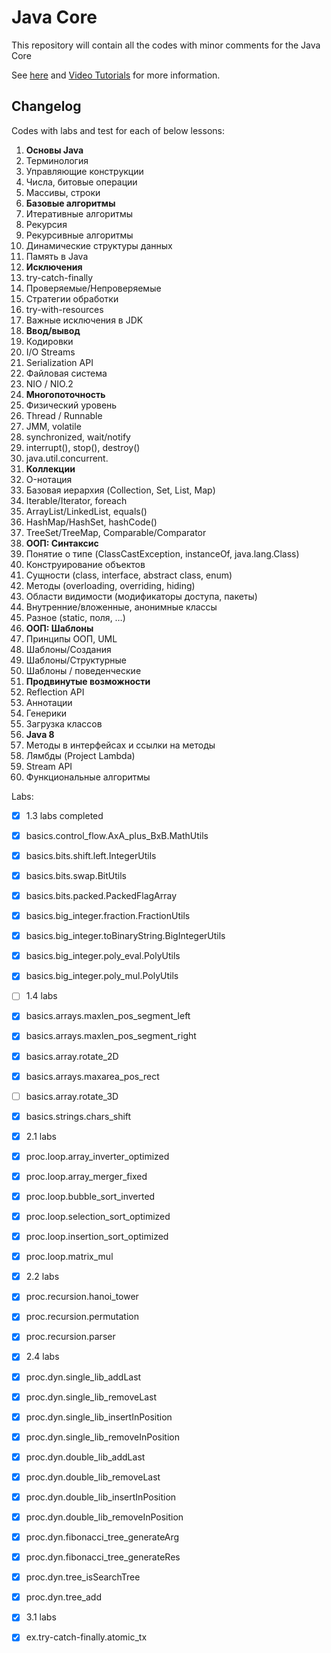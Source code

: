 # Java Core

This repository will contain all the codes with minor comments for the Java Core

See [here](http://www.golovachcourses.com) and [Video Tutorials](http://www.youtube.com/user/KharkovITCourses/featured) for more information.

Changelog
------------

Codes with labs and test for each of below lessons:

1. **Основы Java**
  1. Терминология
  2. Управляющие конструкции    
  3. Числа, битовые операции
  4. Массивы, строки
2. **Базовые алгоритмы**
  1. Итеративные алгоритмы
  2. Рекурсия
  3. Рекурсивные алгоритмы
  4. Динамические структуры данных
  5. Память в Java
3. **Исключения**
  1. try-catch-finally
  2. Проверяемые/Непроверяемые
  3. Стратегии обработки
  4. try-with-resources
  5. Важные исключения в JDK
4. **Ввод/вывод**
  1. Кодировки
  2. I/O Streams
  3. Serialization API
  4. Файловая система
  5. NIO / NIO.2
5. **Многопоточность**
  1. Физический уровень
  2. Thread / Runnable
  3. JMM, volatile
  4. synchronized, wait/notify
  5. interrupt(), stop(), destroy()
  6. java.util.concurrent.
6. **Коллекции**
  1. O-нотация
  2. Базовая иерархия (Collection, Set, List, Map)
  3. Iterable/Iterator, foreach
  4. ArrayList/LinkedList, equals()
  5. HashMap/HashSet, hashCode()
  6. TreeSet/TreeMap, Comparable/Comparator
7. **ООП: Синтаксис**
  1. Понятие о типе (ClassCastException, instanceOf, java.lang.Class)
  2. Конструирование объектов
  3. Сущности (class, interface, abstract class, enum)
  4. Методы (overloading, overriding, hiding)
  5. Области видимости (модификаторы доступа, пакеты)
  6. Внутренние/вложенные, анонимные классы
  7. Разное (static, поля, …)  
8. **ООП: Шаблоны**
  1. Принципы ООП, UML
  2. Шаблоны/Создания
  3. Шаблоны/Структурные
  4. Шаблоны / поведенческие
9. **Продвинутые возможности**
  1. Reflection API
  2. Аннотации
  3. Генерики
  4. Загрузка классов
10. **Java 8**
  1. Методы в интерфейсах и ссылки на методы
  2. Лямбды (Project Lambda)
  3. Stream API
  4. Функциональные алгоритмы
  
  
  
  
  
  Labs:
  - [x] 1.3 labs completed
  - [x] basics.control_flow.AxA_plus_BxB.MathUtils
  - [x] basics.bits.shift.left.IntegerUtils
  - [x] basics.bits.swap.BitUtils
  - [x] basics.bits.packed.PackedFlagArray
  - [x] basics.big_integer.fraction.FractionUtils
  - [x] basics.big_integer.toBinaryString.BigIntegerUtils
  - [x] basics.big_integer.poly_eval.PolyUtils
  - [x] basics.big_integer.poly_mul.PolyUtils
  
  - [ ] 1.4 labs 
  - [x] basics.arrays.maxlen_pos_segment_left
  - [x] basics.arrays.maxlen_pos_segment_right
  - [x] basics.array.rotate_2D
  - [x] basics.arrays.maxarea_pos_rect
  - [ ] basics.array.rotate_3D
  - [x] basics.strings.chars_shift

  - [x] 2.1 labs
  - [x] proc.loop.array_inverter_optimized
  - [x] proc.loop.array_merger_fixed
  - [x] proc.loop.bubble_sort_inverted
  - [x] proc.loop.selection_sort_optimized
  - [x] proc.loop.insertion_sort_optimized
  - [x] proc.loop.matrix_mul


  - [x] 2.2 labs
  - [x] proc.recursion.hanoi_tower
  - [x] proc.recursion.permutation
  - [x] proc.recursion.parser

  - [x] 2.4 labs
  - [x] proc.dyn.single_lib_addLast
  - [x] proc.dyn.single_lib_removeLast
  - [x] proc.dyn.single_lib_insertInPosition
  - [x] proc.dyn.single_lib_removeInPosition
  - [x] proc.dyn.double_lib_addLast
  - [x] proc.dyn.double_lib_removeLast
  - [x] proc.dyn.double_lib_insertInPosition
  - [x] proc.dyn.double_lib_removeInPosition
  - [x] proc.dyn.fibonacci_tree_generateArg
  - [x] proc.dyn.fibonacci_tree_generateRes
  - [x] proc.dyn.tree_isSearchTree
  - [x] proc.dyn.tree_add

  - [x] 3.1 labs
  - [x] ex.try-catch-finally.atomic_tx


  
  
  
 